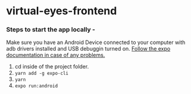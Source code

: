 # virtual-eyes-frontend

### Steps to start the app locally -
Make sure you have an Android Device connected to your computer with adb drivers installed and USB debuggin turned on. [Follow the expo documentation in case of any problems.](https://docs.expo.dev/get-started/installation/)

1. cd inside of the project folder.
2. ```yarn add -g expo-cli```
3. ```yarn```
4. ```expo run:android```
